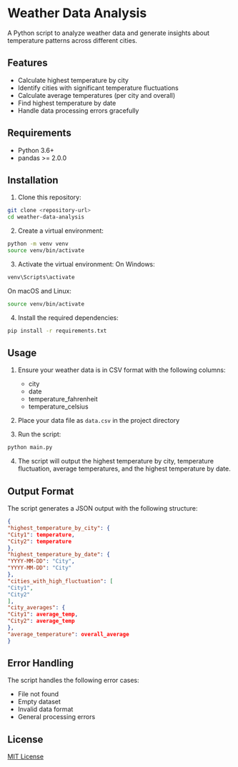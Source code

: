 # Weather Data Analysis

A Python script to analyze weather data and generate insights about temperature patterns across different cities.

## Features

- Calculate highest temperature by city
- Identify cities with significant temperature fluctuations
- Calculate average temperatures (per city and overall)
- Find highest temperature by date
- Handle data processing errors gracefully

## Requirements

- Python 3.6+
- pandas >= 2.0.0

## Installation

1. Clone this repository:
```bash
git clone <repository-url>
cd weather-data-analysis
```


2. Create a virtual environment:
```bash
python -m venv venv
source venv/bin/activate
```

3. Activate the virtual environment:
On Windows:
```bash
venv\Scripts\activate
```
On macOS and Linux:
```bash
source venv/bin/activate
```

4. Install the required dependencies:
```bash
pip install -r requirements.txt
```


## Usage

1. Ensure your weather data is in CSV format with the following columns:
   - city
   - date
   - temperature_fahrenheit
   - temperature_celsius

2. Place your data file as `data.csv` in the project directory

3. Run the script:
```bash
python main.py
```

4. The script will output the highest temperature by city, temperature fluctuation, average temperatures, and the highest temperature by date.


## Output Format

The script generates a JSON output with the following structure:
```json
{
"highest_temperature_by_city": {
"City1": temperature,
"City2": temperature
},
"highest_temperature_by_date": {
"YYYY-MM-DD": "City",
"YYYY-MM-DD": "City"
},
"cities_with_high_fluctuation": [
"City1",
"City2"
],
"city_averages": {
"City1": average_temp,
"City2": average_temp
},
"average_temperature": overall_average
}
```


## Error Handling

The script handles the following error cases:
- File not found
- Empty dataset
- Invalid data format
- General processing errors

## License

[MIT License](LICENSE)